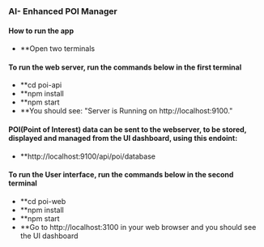 ### AI- Enhanced POI Manager
#### How to run the app
- **Open two terminals
#### To run the web server, run the commands below in the first terminal
- **cd poi-api
- **npm install
- **npm start
- **You should see: "Server is Running on http://localhost:9100."

#### POI(Point of Interest) data can be sent to the webserver, to be stored, displayed and managed from the UI dashboard, using this endoint:
- **http://localhost:9100/api/poi/database

#### To run the User interface, run the commands below in the second terminal
- **cd poi-web
- **npm install
- **npm start
- **Go to http://localhost:3100 in your web browser and you should see the UI dashboard
